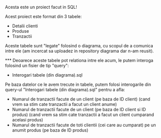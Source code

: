Acesta este un proiect facut in SQL!

Acest proiect este format din 3 tabele:

- Detalii clienti 
- Produse
- Tranzactii


Aceste tabele sunt "legate" folosind o diagrama, cu scopul de a comunica intre ele (am incercat sa uploadez in repository diagrama dar n-am reusit).

*** Deoarece aceste tabele pot relationa intre ele acum, le putem interoga folosind un fisier de tip "query":

- Interogari tabele (din diagrama).sql 


Pe baza datelor ce le avem trecute in tabele, putem folosi interogarile din query-ul "Interogari tabele (din diagrama).sql"  pentru a afla:

- Numarul de tranzactii facute de un client (pe baza de ID client) (cand vrem sa stim cate tranzactii a facut un client anume)
- Numarul de tranzactii facute de un client (pe baza de ID client si ID produs) (cand vrem sa stim cate tranzactii a facut un client cumparand acelasi produs)
- Numarul de tranzactii facute de toti clientii (cei care au cumparat) pe un anumit produs (pe baza de ID produs)






